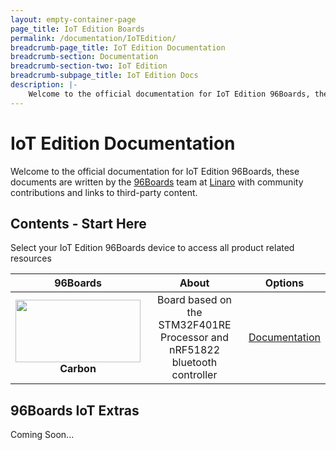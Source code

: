 ```yaml
---
layout: empty-container-page
page_title: IoT Edition Boards
permalink: /documentation/IoTEdition/
breadcrumb-page_title: IoT Edition Documentation
breadcrumb-section: Documentation
breadcrumb-section-two: IoT Edition
breadcrumb-subpage_title: IoT Edition Docs
description: |-
    Welcome to the official documentation for IoT Edition 96Boards, these documents are written by the 96Boards team at Linaro with community contributions and links to third-party content.
---
```

# IoT Edition Documentation

Welcome to the official documentation for IoT Edition 96Boards, these documents are written by the [96Boards](https://www.96boards.org) team at [Linaro](http://www.linaro.org) with community contributions and links to third-party content.



## Contents - Start Here

Select your IoT Edition 96Boards device to access all product related resources

| 96Boards            | About              | Options              |
|:-------------------:|:------------------:|:--------------------:|
| <img src="https://github.com/96boards/documentation/blob/master/IoTEdition/Carbon/AdditionalDocs/Images/Carbon_Front-SD.png?raw=true" data-canonical-src="https://github.com/96boards/documentation/blob/master/IoTEdition/Carbon/AdditionalDocs/Images/Carbon_Front-SD.png?raw=true" width="200" height="100" /><br> **Carbon** | Board based on the STM32F401RE Processor and <br>nRF51822 bluetooth controller | [Documentation](Carbon/)<br> |

## 96Boards IoT Extras

Coming Soon...
